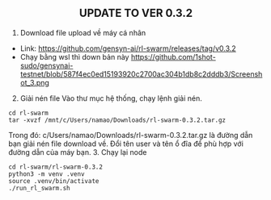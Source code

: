 <h2 align=center>UPDATE TO VER 0.3.2</h2>
 
 1. Download file upload về máy cá nhân
 - Link: https://github.com/gensyn-ai/rl-swarm/releases/tag/v0.3.2
 - Chạy bằng wsl thì down bản này 
 https://github.com/1shot-sudo/gensynai-testnet/blob/587f4ec0ed15193920c2700ac304b1db8c2dddb3/Screenshot_3.png
 
 2. Giải nén file
 Vào thư mục hệ thống, chạy lệnh giải nén.
 ```
 cd rl-swarm
 tar -xvzf /mnt/c/Users/namao/Downloads/rl-swarm-0.3.2.tar.gz
 ```
 Trong đó: c/Users/namao/Downloads/rl-swarm-0.3.2.tar.gz là đường dẫn bạn giải nén file download về. Đổi tên user <namao> và tên ổ đĩa <C> để phù hợp với đường dẫn của máy bạn.
 3. Chạy lại node
 
 ```
 cd rl-swarm/rl-swarm-0.3.2
 python3 -m venv .venv
 source .venv/bin/activate
 ./run_rl_swarm.sh
 ```
